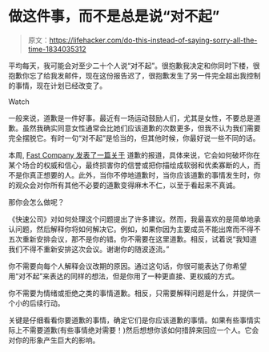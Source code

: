 # 做这件事，而不是总是说“对不起”

> 原文：<https://lifehacker.com/do-this-instead-of-saying-sorry-all-the-time-1834035312>

平均每天，我可能会对至少二十个人说“对不起”。很抱歉我决定和你同时下楼，很抱歉你忘了给我发邮件，现在这份报告迟了，很抱歉发生了另一件完全超出我控制的事情，现在计划已经改变了。

Watch

一般来说，道歉是一件好事。最近有一场运动鼓励人们，尤其是女性，不要总是道歉。虽然我确实同意女性通常会比她们应该道歉的次数更多，但我不认为我们需要完全摆脱它。有时一句“对不起”是恰当的，但其他时候，你最好说一些不同的话。

本周, [Fast Company 发表了一篇关于](https://www.fastcompany.com/90334544/how-to-stop-apologizing) 道歉的报道，具体来说，它会如何破坏你在某个场合的权威和信心，最终损害你的信誉或把你描绘成软弱和优柔寡断的人，而不是你真正想要的人。此外，当你不停地道歉时，当你应该道歉的事情发生时，你的观众会对你所有其他不必要的道歉变得麻木不仁，以至于看起来不真诚。

那你会怎么做呢？

《快速公司》对如何处理这个问题提出了许多建议。然而，我最喜欢的是简单地承认问题，然后解释你将如何解决它。例如，如果你因为主要成员不能出席而不得不五次重新安排会议，那不是你的错。你不需要在这里道歉。相反，试着说“我知道我们不得不重新安排这次会议。谢谢你的随波逐流。”

你不需要向每个人解释会议改期的原因。通过这句话，你很可能表达了你希望用“对不起”来表达的同样的想法，但是你用了一种更直接、更权威的方式。

你不需要为情绪或拒绝之类的事情道歉。相反，只需要解释问题是什么，并提供一个小的后续行动。

关键是仔细看看你要道歉的事情，确定它们是你应该道歉的事情。如果有些事情实际上不需要道歉(有些事情绝对需要！)然后想想你该如何措辞来回应一个人。它会对你的形象产生巨大的影响。